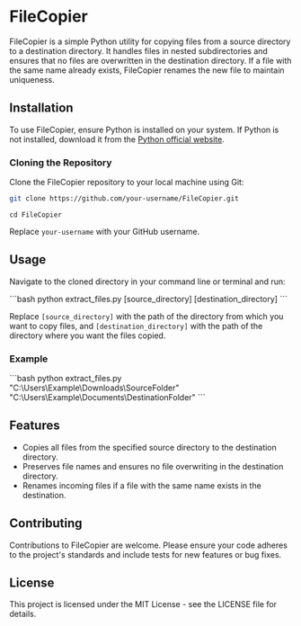 # FileCopier

FileCopier is a simple Python utility for copying files from a source directory to a destination directory. It handles files in nested subdirectories and ensures that no files are overwritten in the destination directory. If a file with the same name already exists, FileCopier renames the new file to maintain uniqueness.

## Installation

To use FileCopier, ensure Python is installed on your system. If Python is not installed, download it from the [Python official website](https://www.python.org/downloads/).

### Cloning the Repository

Clone the FileCopier repository to your local machine using Git:

```bash
git clone https://github.com/your-username/FileCopier.git
```
```
cd FileCopier
```

Replace `your-username` with your GitHub username.

## Usage

Navigate to the cloned directory in your command line or terminal and run:

\```bash
python extract_files.py [source_directory] [destination_directory]
\```

Replace `[source_directory]` with the path of the directory from which you want to copy files, and `[destination_directory]` with the path of the directory where you want the files copied.

### Example

\```bash
python extract_files.py "C:\\Users\\Example\\Downloads\\SourceFolder" "C:\\Users\\Example\\Documents\\DestinationFolder"
\```

## Features

- Copies all files from the specified source directory to the destination directory.
- Preserves file names and ensures no file overwriting in the destination directory.
- Renames incoming files if a file with the same name exists in the destination.

## Contributing

Contributions to FileCopier are welcome. Please ensure your code adheres to the project's standards and include tests for new features or bug fixes.

## License

This project is licensed under the MIT License - see the LICENSE file for details.

